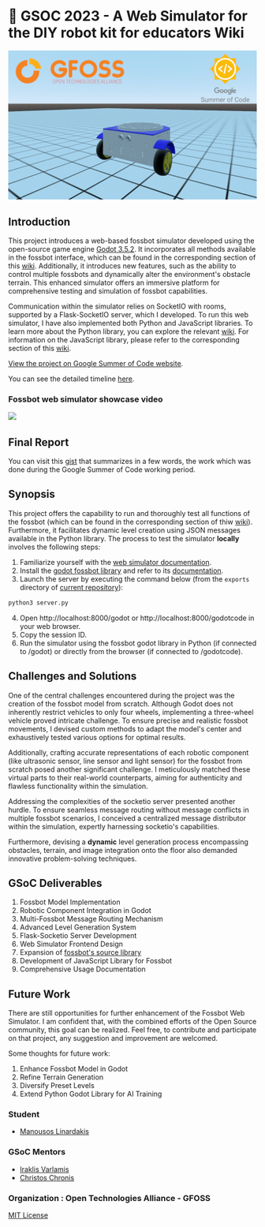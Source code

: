 
# :robot: GSOC 2023 - A Web Simulator for the DIY robot kit for educators Wiki

![simple robot](./images/simple.png)

## Introduction

This project introduces a web-based fossbot simulator developed using the open-source game engine [Godot 3.5.2](https://godotengine.org/). It incorporates all methods available in the fossbot interface, which can be found in the corresponding section of this [wiki](https://github.com/chronis10/fossbot-source/wiki). Additionally, it introduces new features, such as the ability to control multiple fossbots and dynamically alter the environment's obstacle terrain. This enhanced simulator offers an immersive platform for comprehensive testing and simulation of fossbot capabilities.

Communication within the simulator relies on SocketIO with rooms, supported by a Flask-SocketIO server, which I developed. To run this web simulator, I have also implemented both Python and JavaScript libraries. To learn more about the Python library, you can explore the relevant [wiki](https://github.com/chronis10/fossbot-source/wiki). For information on the JavaScript library, please refer to the corresponding section of this [wiki](https://github.com/eellak/fossbot-web-simulator/wiki).


[View the project on Google Summer of Code website](https://summerofcode.withgoogle.com/programs/2023/projects/xsxF9klm).

You can see the detailed timeline [here](gsoc-timeline.md).


### Fossbot web simulator showcase video

[![](https://i.ytimg.com/vi/PzgRiEij-f4/hqdefault.jpg?sqp=-oaymwE1CKgBEF5IVfKriqkDKAgBFQAAiEIYAXABwAEG8AEB-AH-CYAC0AWKAgwIABABGA8gZShNMA8=\u0026rs=AOn4CLD1mxyoLkQj_b-rl-9ZMsYb6Pohqg)](https://youtu.be/PzgRiEij-f4 "")

Final Report
------------

You can visit this [gist](https://gist.github.com/manouslinard/29b2decf4b88e6e0919c81c993969ba0) that summarizes in a few words, the work which was done during the Google Summer of Code working period.


Synopsis
--------

This project offers the capability to run and thoroughly test all functions of the fossbot (which can be found in the corresponding section of thiw [wiki](https://github.com/chronis10/fossbot-source/wiki)). Furthermore, it facilitates dynamic level creation using JSON messages available in the Python library. The process to test the simulator **locally** involves the following steps:

1. Familiarize yourself with the [web simulator documentation](https://github.com/eellak/fossbot-web-simulator/wiki).
2. Install the [godot fossbot library](https://github.com/chronis10/fossbot-source) and refer to its [documentation](https://github.com/chronis10/fossbot-source/wiki).
3. Launch the server by executing the command below (from the `exports` directory of [current repository](https://github.com/eellak/fossbot-web-simulator)):
```bash
python3 server.py
```
4. Open http://localhost:8000/godot or http://localhost:8000/godotcode in your web browser.
5. Copy the session ID.
6. Run the simulator using the fossbot godot library in Python (if connected to /godot) or directly from the browser (if connected to /godotcode).


Challenges and Solutions
--------

One of the central challenges encountered during the project was the creation of the fossbot model from scratch. Although Godot does not inherently restrict vehicles to only four wheels, implementing a three-wheel vehicle proved intricate challenge. To ensure precise and realistic fossbot movements, I devised custom methods to adapt the model's center and exhaustively tested various options for optimal results.

Additionally, crafting accurate representations of each robotic component (like ultrasonic sensor, line sensor and light sensor) for the fossbot from scratch posed another significant challenge. I meticulously matched these virtual parts to their real-world counterparts, aiming for authenticity and flawless functionality within the simulation.

Addressing the complexities of the socketio server presented another hurdle. To ensure seamless message routing without message conflicts in multiple fossbot scenarios, I conceived a centralized message distributor within the simulation, expertly harnessing socketio's capabilities.

Furthermore, devising a **dynamic** level generation process encompassing obstacles, terrain, and image integration onto the floor also demanded innovative problem-solving techniques.


GSoC Deliverables
------------

1. Fossbot Model Implementation
2. Robotic Component Integration in Godot
3. Multi-Fossbot Message Routing Mechanism
4. Advanced Level Generation System
5. Flask-Socketio Server Development
6. Web Simulator Frontend Design
7. Expansion of [fossbot's source library](https://github.com/chronis10/fossbot-source)
8. Development of JavaScript Library for Fossbot
9. Comprehensive Usage Documentation


Future Work
------------

There are still opportunities for further enhancement of the Fossbot Web Simulator. I am confident that, with the combined efforts of the Open Source community, this goal can be realized. Feel free, to contribute and participate on that project, any suggestion and improvement are welcomed.

Some thoughts for future work:

1. Enhance Fossbot Model in Godot
2. Refine Terrain Generation
3. Diversify Preset Levels
4. Extend Python Godot Library for AI Training

### Student

* [Manousos Linardakis](https://github.com/manouslinard)

### GSoC Mentors

* [Iraklis Varlamis](https://github.com/varlamis)
* [Christos Chronis](https://github.com/chronis10)

### Organization :  Open Technologies Alliance - GFOSS 

[MIT License](https://github.com/eellak/fossbot-web-simulator/blob/main/LICENSE)
